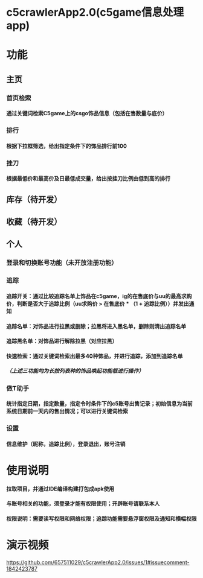 # c5crawlerApp2.0(c5game信息处理app)

# 功能
## 主页

### 首页检索
#### 通过关键词检索C5game上的csgo饰品信息（包括在售数量与底价）
### 排行
#### 根据下拉框筛选，给出指定条件下的饰品排行前100
### 挂刀
#### 根据最低价和最高价及日最低成交量，给出按挂刀比例由低到高的排行

## 库存（待开发）

## 收藏（待开发）

## 个人
### 登录和切换账号功能（未开放注册功能）
### 追踪
#### 追踪开关：通过比较追踪名单上饰品在c5game，ig的在售底价与uu的最高求购价，判断是否大于追踪比例（uu求购价 > 在售底价 * （1 + 追踪比例））并发出通知
#### 追踪名单：对饰品进行拉黑或删除；拉黑将进入黑名单，删除则清出追踪名单
#### 追踪黑名单：对饰品进行解除拉黑（对应拉黑）
#### 快速检索：通过关键词检索出最多40种饰品，并进行追踪，添加到追踪名单
##### （上述三功能均为长按列表种的饰品唤起功能框进行操作）
### 做T助手
#### 统计指定日期，指定数量，指定令时条件下的c5账号出售记录；初始信息为当前系统日期前一天内的售出情况；可以进行关键词检索
### 设置
#### 信息维护（昵称，追踪比例），登录退出，账号注销


# 使用说明
#### 拉取项目，并通过IDE编译构建打包成apk使用
#### 与账号相关的功能，须登录才能有权限使用；开辟账号请联系本人
#### 权限说明：需要读写权限和网络权限；追踪功能需要悬浮窗权限及通知和横幅权限


# 演示视频
https://github.com/657511029/c5crawlerApp2.0/issues/1#issuecomment-1842423787



